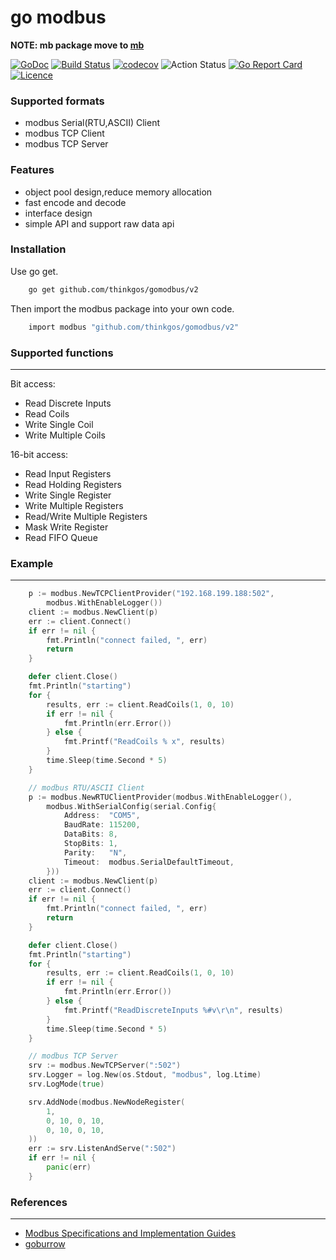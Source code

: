 # go modbus

**NOTE: mb package move to [mb](github.com/thinkgos/mb)**

[![GoDoc](https://godoc.org/github.com/thinkgos/gomodbus?status.svg)](https://godoc.org/github.com/thinkgos/gomodbus)
[![Build Status](https://www.travis-ci.org/thinkgos/gomodbus.svg?branch=master)](https://www.travis-ci.org/thinkgos/gomodbus)
[![codecov](https://codecov.io/gh/thinkgos/gomodbus/branch/master/graph/badge.svg)](https://codecov.io/gh/thinkgos/gomodbus)
![Action Status](https://github.com/thinkgos/gomodbus/workflows/Go/badge.svg)
[![Go Report Card](https://goreportcard.com/badge/github.com/thinkgos/gomodbus)](https://goreportcard.com/report/github.com/thinkgos/gomodbus)
[![Licence](https://img.shields.io/github/license/thinkgos/gomodbus)](https://raw.githubusercontent.com/thinkgos/gomodbus/master/LICENSE)


### Supported formats

- modbus Serial(RTU,ASCII) Client
- modbus TCP Client
- modbus TCP Server

### Features

- object pool design,reduce memory allocation
- fast encode and decode
- interface design
- simple API and support raw data api

### Installation

Use go get.
```bash
    go get github.com/thinkgos/gomodbus/v2
```

Then import the modbus package into your own code.
```bash
    import modbus "github.com/thinkgos/gomodbus/v2"
```

### Supported functions

---

Bit access:
*   Read Discrete Inputs
*   Read Coils
*   Write Single Coil
*   Write Multiple Coils

16-bit access:
*   Read Input Registers
*   Read Holding Registers
*   Write Single Register
*   Write Multiple Registers
*   Read/Write Multiple Registers
*   Mask Write Register
*   Read FIFO Queue

### Example

---

```go
	p := modbus.NewTCPClientProvider("192.168.199.188:502",
		modbus.WithEnableLogger())
	client := modbus.NewClient(p)
	err := client.Connect()
	if err != nil {
		fmt.Println("connect failed, ", err)
		return
	}

	defer client.Close()
    fmt.Println("starting")
	for {
		results, err := client.ReadCoils(1, 0, 10)
		if err != nil {
			fmt.Println(err.Error())
		} else {
			fmt.Printf("ReadCoils % x", results)
		}
		time.Sleep(time.Second * 5)
	}
```

```go
    // modbus RTU/ASCII Client
	p := modbus.NewRTUClientProvider(modbus.WithEnableLogger(),
		modbus.WithSerialConfig(serial.Config{
			Address:  "COM5",
			BaudRate: 115200,
			DataBits: 8,
			StopBits: 1,
			Parity:   "N",
			Timeout:  modbus.SerialDefaultTimeout,
		}))
	client := modbus.NewClient(p)
	err := client.Connect()
	if err != nil {
		fmt.Println("connect failed, ", err)
		return
	}

	defer client.Close()
    fmt.Println("starting")
	for {
		results, err := client.ReadCoils(1, 0, 10)
		if err != nil {
			fmt.Println(err.Error())
		} else {
			fmt.Printf("ReadDiscreteInputs %#v\r\n", results)
		}
		time.Sleep(time.Second * 5)
	}
```

```go
    // modbus TCP Server
	srv := modbus.NewTCPServer(":502")
	srv.Logger = log.New(os.Stdout, "modbus", log.Ltime)
	srv.LogMode(true)

	srv.AddNode(modbus.NewNodeRegister(
		1,
		0, 10, 0, 10, 
		0, 10, 0, 10,
	))
	err := srv.ListenAndServe(":502")
	if err != nil {
		panic(err)
	}
```

### References

---

- [Modbus Specifications and Implementation Guides](http://www.modbus.org/specs.php)
- [goburrow](https://github.com/goburrow/modbus)
